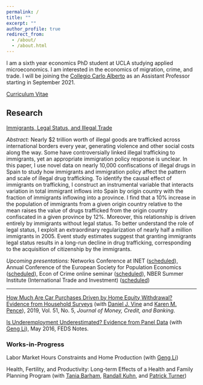 ```yaml
---
permalink: /
title: ""
excerpt: ""
author_profile: true
redirect_from: 
  - /about/
  - /about.html
---
```


I am a sixth year economics PhD student at UCLA studying applied microeconomics. I am interested in the economics of migration, crime, and trade. I will be joining the [Collegio Carlo Alberto](https://www.carloalberto.org/) as an Assistant Professor starting in September 2021. 

[Curriculum Vitae](https://brettmcc.github.io/files/mccully-CV.pdf)

## Research 

[Immigrants, Legal Status, and Illegal Trade](https://brettmcc.github.io/files/jmp.pdf)

*Abstract:* Nearly $2 trillion worth of illegal goods are trafficked across international borders every year, generating violence and other social costs along the way. Some have controversially linked illegal trafficking to immigrants, yet an appropriate immigration policy response is unclear. In this paper, I use novel data on nearly 10,000 confiscations of illegal drugs in Spain to study how immigrants and immigration policy affect the pattern and scale of illegal drug trafficking. To identify the causal effect of immigrants on trafficking, I construct an instrumental variable that interacts variation in total immigrant inflows into Spain by origin country with the fraction of immigrants inflowing into a province. I find that a 10% increase in the population of immigrants from a given origin country relative to the mean raises the value of drugs trafficked from the origin country confiscated in a given province by 12%. Moreover, this relationship is driven entirely by immigrants without legal status. To better understand the role of legal status, I exploit an extraordinary regularization of nearly half a million immigrants in 2005. Event study estimates suggest that granting immigrants legal status results in a long-run decline in drug trafficking, corresponding to the acquisition of citizenship by the immigrants. 

*Upcoming presentations:* Networks Conference at INET ([scheduled](https://www.inet.econ.cam.ac.uk/event-item?item=young-academics-networks-conference-june-2021)), Annual Conference of the European Society for Population Economics ([scheduled](https://editorialexpress.com/conference/ESPE2021/program/ESPE2021.html#99)), Econ of Crime online seminar ([scheduled](http://jenniferdoleac.com/online-economics-of-crime-seminar/)), NBER Summer Institute (International Trade and Investment) ([scheduled](https://www.nber.org/conferences/si-2021-international-trade-investment))

------------

[How Much Are Car Purchases Driven by Home Equity Withdrawal? Evidence from Household Surveys](https://www.ncbi.nlm.nih.gov/pmc/articles/PMC6880956/) (with [Daniel J. Vine](https://www.federalreserve.gov/econres/daniel-j-vine.htm) and [Karen M. Pence](https://www.federalreserve.gov/econres/karen-m-pence.htm)), 2019, Vol. 51, No. 5, *Journal of Money, Credit, and Banking*.

[Is Underemployment Underestimated? Evidence from Panel Data](https://www.federalreserve.gov/econresdata/notes/feds-notes/2016/is-underemployment-underestimated-evidence-from-panel-data-20160516.html) (with [Geng Li](https://sites.google.com/site/gengliresearch/)), May 2016, FEDS Notes.



### Works-in-Progress

Labor Market Hours Constraints and Home Production (with [Geng Li](https://sites.google.com/site/gengliresearch/))

Health, Fertility, and Productivity: Long-term Effects of a Health and Family Planning Program (with [Tania Barham](https://ibs.colorado.edu/barham/), [Randall Kuhn](https://ph.ucla.edu/faculty/kuhn), and [Patrick Turner](https://sites.google.com/a/colorado.edu/psullivant/))
